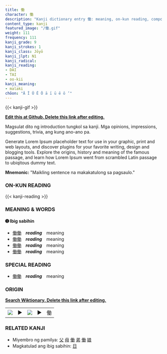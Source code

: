 ```yaml
---
title: 働
character: 働
description: "Kanji dictionary entry 働: meaning, on-kun reading, compounds, origin, related kanji"
content_type: kanji
featured_image: "/働.gif"
weight: 111
frequency: 111
kanji_grade: 9
kanji_strokes: 1
kanji_class: Jōyō
kanji_jlpt: N1
kanji_radical: 
kanji_reading: 
- DAI
- TAI
- oo-kii
kanji_meaning:
- malaki
chōon: "Ā Ī Ū Ē Ō ā ī ū ē ō ’"
---
```

[//]: # (Don't edit the line below. Kanji animated GIF code is automatically generated.)
{{< kanji-gif >}}

[//]: # (Edit below this line.)

**[Edit this at Github. Delete this link after editing.](https://github.com/tim0g/tim/tree/main/content/kanji/働/index.md)**

Magsulat dito ng introduction tungkol sa kanji. Mga opinions, impressions, suggestions, trivia, ang kung ano-ano pa.

Generate Lorem Ipsum placeholder text for use in your graphic, print and web layouts, and discover plugins for your favorite writing, design and blogging tools. Explore the origins, history and meaning of the famous passage, and learn how Lorem Ipsum went from scrambled Latin passage to ubiqitous dummy text.
 
**Mnemonic:** "Maikling sentence na makakatulong sa pagsaulo."

### ON-KUN READING

[//]: # (Don't edit the line below. ON-KUN READING code is automatically generated.)
{{< kanji-reading >}}

### MEANING & WORDS

#### ➊ **Ibig sabihin**
  - [働](../働)[働](../働)　***reading***　meaning
  - [働](../働)[働](../働)　***reading***　meaning
  - [働](../働)[働](../働)　***reading***　meaning
  - [働](../働)[働](../働)　***reading***　meaning

### SPECIAL READING
  - [働](../働)[働](../働)　***reading***　meaning

### ORIGIN

**[Search Wiktionary. Delete this link after editing.](https://wiktionary.org/wiki/働)**
<table class="kanji-table"><tr><td>
<img src="60px-働-bronze.svg.png">
</td><td>▶</td><td>
<img src="60px-働-oracle.svg.png">
</td><td>▶</td>
<td class="kanji-origin">働</td>
</tr></table>

### RELATED KANJI
- Miyembro ng pamilya: [父](../父) [母](../母) [働](../働) [弟](../弟) [働](../働) [娘](../娘)
- Magkatulad ang ibig sabihin: [日](../日)

